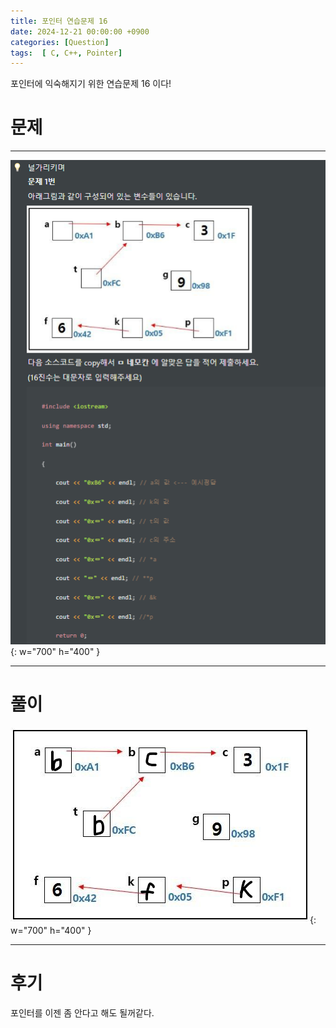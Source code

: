 ```yaml
---
title: 포인터 연습문제 16
date: 2024-12-21 00:00:00 +0900
categories: [Question]  
tags:  [ C, C++, Pointer]
---
```


포인터에 익숙해지기 위한 연습문제 16 이다!

# 문제   
---------------------------------------

![Desktop View](/assets/img/Pointer19.png){: w="700" h="400" }
    
---------------------------------------

# 풀이

![Desktop View](/assets/img/PointerEx2.png){: w="700" h="400" }

---------------------------------------

# 후기

포인터를 이젠 좀 안다고 해도 될꺼같다.

